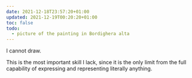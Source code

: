 ```yaml
---
date: 2021-12-18T23:57:20+01:00
updated: 2021-12-19T00:20:20+01:00
toc: false
todo:
  - picture of the painting in Bordighera alta
---
```

I cannot draw.

This is the most important skill I lack, since it is the only limit from the full capability of expressing and representing literally anything.